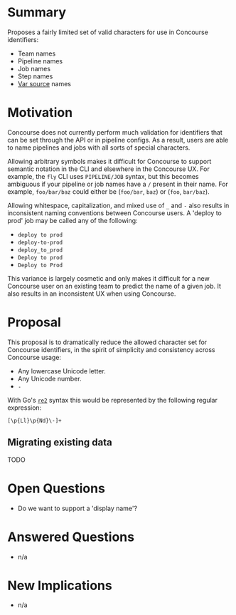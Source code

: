 # Summary

Proposes a fairly limited set of valid characters for use in Concourse identifiers:

* Team names
* Pipeline names
* Job names
* Step names
* [Var source][var-sources-rfc] names

# Motivation

Concourse does not currently perform much validation for identifiers that can
be set through the API or in pipeline configs. As a result, users are able to
name pipelines and jobs with all sorts of special characters.

Allowing arbitrary symbols makes it difficult for Concourse to support semantic
notation in the CLI and elsewhere in the Concourse UX. For example, the `fly`
CLI uses `PIPELINE/JOB` syntax, but this becomes ambiguous if your pipeline or
job names have a `/` present in their name. For example, `foo/bar/baz` could
either be (`foo/bar`, `baz`) or (`foo`, `bar/baz`).

Allowing whitespace, capitalization, and mixed use of `_` and `-` also results
in inconsistent naming conventions between Concourse users. A 'deploy to prod'
job may be called any of the following:

* `deploy to prod`
* `deploy-to-prod`
* `deploy_to_prod`
* `Deploy to prod`
* `Deploy to Prod`

This variance is largely cosmetic and only makes it difficult for a new
Concourse user on an existing team to predict the name of a given job. It also
results in an inconsistent UX when using Concourse.

# Proposal

This proposal is to dramatically reduce the allowed character set for Concourse
identifiers, in the spirit of simplicity and consistency across Concourse
usage:

* Any lowercase Unicode letter.
* Any Unicode number.
* `-`

With Go's [`re2`](https://github.com/google/re2/wiki/Syntax) syntax this would
be represented by the following regular expression:

```re
[\p{Ll}\p{Nd}\-]+
```

## Migrating existing data

TODO

# Open Questions

* Do we want to support a 'display name'?


# Answered Questions

* n/a


# New Implications

* n/a

[var-sources-rfc]: https://github.com/concourse/rfcs/pull/39
